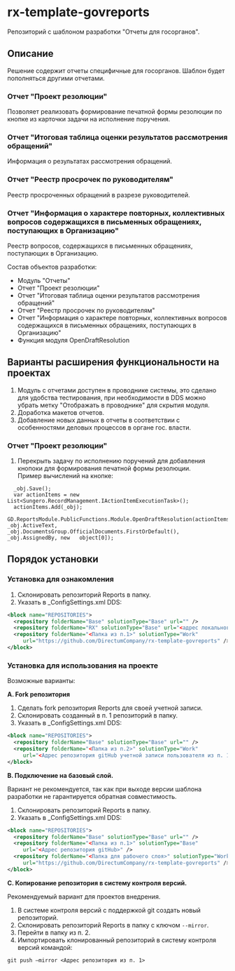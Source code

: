 ﻿# rx-template-govreports
Репозиторий с шаблоном разработки "Отчеты для госорганов".

## Описание
Решение содержит отчеты специфичные для госорганов. Шаблон будет пополняться другими отчетами.

### Отчет "Проект резолюции"
Позволяет реализовать формирование печатной формы резолюции по кнопке из карточки задачи на исполнение поручения.

### Отчет "Итоговая таблица оценки результатов рассмотрения обращений"
Информация о результатах рассмотрения обращений.

### Отчет "Реестр просрочек по руководителям"
Реестр просроченных обращений в разрезе руководителей.

### Отчет "Информация о характере повторных, коллективных вопросов содержащихся в письменных обращениях, поступающих в Организацию"
Реестр вопросов, содержащихся в письменных обращениях, поступающих в Организацию.

Состав объектов разработки:  
* Модуль "Отчеты"
* Отчет "Проект резолюции"
* Отчет "Итоговая таблица оценки результатов рассмотрения обращений"
* Отчет "Реестр просрочек по руководителям"
* Отчет "Информация о характере повторных, коллективных вопросов содержащихся в письменных обращениях, поступающих в Организацию"
* Функция модуля OpenDraftResolution

## Варианты расширения функциональности на проектах
1. Модуль c отчетами доступен в проводнике системы, это сделано для удобства тестирования, при необходимости в DDS можно убрать метку "Отображать в проводнике" для скрытия модуля.
2. Доработка макетов отчетов.
3. Добавление новых данных в отчеты в соответствии с особенностями деловых процессов в органе гос. власти.
### Отчет "Проект резолюции"
1. Перекрыть задачу по исполнению поручений для добавления кнопоки для формирования печатной формы резолюции.  
   Пример вычислений на кнопке:
```
  _obj.Save();
  var actionItems = new List<Sungero.RecordManagement.IActionItemExecutionTask>();
  actionItems.Add(_obj);
  GD.ReportsModule.PublicFunctions.Module.OpenDraftResolution(actionItems, _obj.ActiveText, _obj.DocumentsGroup.OfficialDocuments.FirstOrDefault(), _obj.AssignedBy, new   object[0]);
```

## Порядок установки

### Установка для ознакомления
1. Склонировать репозиторий Reports в папку.
2. Указать в _ConfigSettings.xml DDS:
```xml
<block name="REPOSITORIES">
  <repository folderName="Base" solutionType="Base" url="" />
  <repository folderName="RX" solutionType="Base" url="<адрес локального репозитория>" />
  <repository folderName="<Папка из п.1>" solutionType="Work" 
     url="https://github.com/DirectumCompany/rx-template-govreports" />
</block>
```

### Установка для использования на проекте
Возможные варианты:

**A. Fork репозитория**
1. Сделать fork репозитория Reports для своей учетной записи.
2. Склонировать созданный в п. 1 репозиторий в папку.
3. Указать в _ConfigSettings.xml DDS:
``` xml
<block name="REPOSITORIES">
  <repository folderName="Base" solutionType="Base" url="" /> 
  <repository folderName="<Папка из п.2>" solutionType="Work" 
     url="<Адрес репозитория gitHub учетной записи пользователя из п. 1>" />
</block>
```

**B. Подключение на базовый слой.**

Вариант не рекомендуется, так как при выходе версии шаблона разработки не гарантируется обратная совместимость.
1. Склонировать репозиторий Reports в папку.
2. Указать в _ConfigSettings.xml DDS:
``` xml
<block name="REPOSITORIES">
  <repository folderName="Base" solutionType="Base" url="" /> 
  <repository folderName="<Папка из п.1>" solutionType="Base" 
     url="<Адрес репозитория gitHub>" />
  <repository folderName="<Папка для рабочего слоя>" solutionType="Work" 
     url="https://github.com/DirectumCompany/rx-template-govreports" />
</block>
```

**C. Копирование репозитория в систему контроля версий.**

Рекомендуемый вариант для проектов внедрения.
1. В системе контроля версий с поддержкой git создать новый репозиторий.
2. Склонировать репозиторий Reports в папку с ключом `--mirror`.
3. Перейти в папку из п. 2.
4. Импортировать клонированный репозиторий в систему контроля версий командой:

`git push –mirror <Адрес репозитория из п. 1>`

